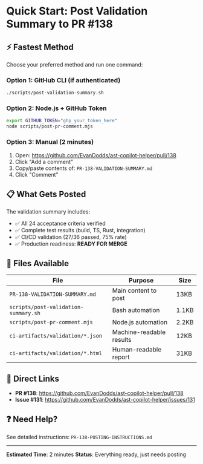 # Quick Start: Post Validation Summary to PR #138

## ⚡ Fastest Method

Choose your preferred method and run one command:

### Option 1: GitHub CLI (if authenticated)
```bash
./scripts/post-validation-summary.sh
```

### Option 2: Node.js + GitHub Token
```bash
export GITHUB_TOKEN="ghp_your_token_here"
node scripts/post-pr-comment.mjs
```

### Option 3: Manual (2 minutes)
1. Open: https://github.com/EvanDodds/ast-copilot-helper/pull/138
2. Click "Add a comment"
3. Copy/paste contents of: `PR-138-VALIDATION-SUMMARY.md`
4. Click "Comment"

## 📋 What Gets Posted

The validation summary includes:
- ✅ All 24 acceptance criteria verified
- ✅ Complete test results (build, TS, Rust, integration)
- ✅ CI/CD validation (27/36 passed, 75% rate)
- ✅ Production readiness: **READY FOR MERGE**

## 📁 Files Available

| File | Purpose | Size |
|------|---------|------|
| `PR-138-VALIDATION-SUMMARY.md` | Main content to post | 13KB |
| `scripts/post-validation-summary.sh` | Bash automation | 1.1KB |
| `scripts/post-pr-comment.mjs` | Node.js automation | 2.2KB |
| `ci-artifacts/validation/*.json` | Machine-readable results | 12KB |
| `ci-artifacts/validation/*.html` | Human-readable report | 31KB |

## 🔗 Direct Links

- **PR #138**: https://github.com/EvanDodds/ast-copilot-helper/pull/138
- **Issue #131**: https://github.com/EvanDodds/ast-copilot-helper/issues/131

## ❓ Need Help?

See detailed instructions: `PR-138-POSTING-INSTRUCTIONS.md`

---

**Estimated Time**: 2 minutes
**Status**: Everything ready, just needs posting
